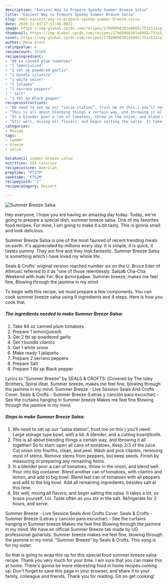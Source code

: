 ```yaml
---
description: "Easiest Way to Prepare Speedy Summer Breeze Salsa"
title: "Easiest Way to Prepare Speedy Summer Breeze Salsa"
slug: 2862-easiest-way-to-prepare-speedy-summer-breeze-salsa
date: 2020-11-01T17:51:04.063Z
image: https://img-global.cpcdn.com/recipes/179d90b8301e6885/751x532cq70/summer-breeze-salsa-recipe-main-photo.jpg
thumbnail: https://img-global.cpcdn.com/recipes/179d90b8301e6885/751x532cq70/summer-breeze-salsa-recipe-main-photo.jpg
cover: https://img-global.cpcdn.com/recipes/179d90b8301e6885/751x532cq70/summer-breeze-salsa-recipe-main-photo.jpg
author: Rena Grant
ratingvalue: 4
reviewcount: 32189
recipeingredient:
- "84 oz canned plum tomatoes"
- "1 lemonjuiced"
- "2 tbl sp powdered garlic"
- "1 bundle cilantro"
- "1 white onion"
- "1 jalapeo"
- "2 serrano peppers"
- " Salt"
- "1 tbl sp Black pepper"
recipeinstructions:
- "We need to set up our “salsa station”, trust me on this:) you’ll need: Large storage type bowl, with a lid. A blender, and a cutting board/knife."
- "This is all about blending things a certain way, and throwing it all together! So to start: open all cans of tomatoes, Keep 2/3 of the juice. Cut onion into fourths, clean, and peel. Wash and pick cilantro, removing most of stems. Remove stems from peppers, but keep seeds. Finish by measuring or preparing any remaining items."
- "In a blender poor a can of tomatoes, throw in the onion, and blend well. Pour into big container. Blend another can of tomatoes, with cilantro and lemon, and add to big bowl. Blend last can of tomatoes with all peppers and add to the big bowl. Add all remaining ingredients, besides salt at this time."
- "Stir well, mixing all flavors, and begin salting the salsa. It takes a lot, so brace yourself. Lol. Taste often as you stir in the salt. Refrigerate for 2 hours, and serve."
categories:
- Recipe
tags:
- summer
- breeze
- salsa

katakunci: summer breeze salsa 
nutrition: 294 calories
recipecuisine: American
preptime: "PT37M"
cooktime: "PT52M"
recipeyield: "1"
recipecategory: Dessert

---
```



![Summer Breeze Salsa](https://img-global.cpcdn.com/recipes/179d90b8301e6885/751x532cq70/summer-breeze-salsa-recipe-main-photo.jpg)

Hey everyone, I hope you are having an amazing day today. Today, we're going to prepare a special dish, summer breeze salsa. One of my favorites food recipes. For mine, I am going to make it a bit tasty. This is gonna smell and look delicious.

Summer Breeze Salsa is one of the most favored of recent trending meals on earth. It's appreciated by millions every day. It is simple, it is quick, it tastes yummy. They are fine and they look fantastic. Summer Breeze Salsa is something which I have loved my whole life.

Seals &amp; Crofts&#39; original version reached number six on the U. Bruce Eder of Allmusic referred to it as &#34;one of those relentlessly. Salsa&amp; Cha-Cha Weekend with Inaki Fer. Все фотографии. Summer breeze, makes me feel fine, Blowing through the jasmine in my mind.


To begin with this recipe, we must prepare a few components. You can cook summer breeze salsa using 9 ingredients and 4 steps. Here is how you cook that.

<!--inarticleads1-->

##### The ingredients needed to make Summer Breeze Salsa:

1. Take 84 oz canned plum tomatoes
1. Prepare 1 lemon(juiced)
1. Get 2 tbl sp powdered garlic
1. Get 1 bundle cilantro
1. Get 1 white onion
1. Make ready 1 jalapeño
1. Prepare 2 serrano peppers
1. Prepare  Salt
1. Prepare 1 tbl sp Black pepper


Lyrics to &#34;Summer Breeze&#34; by SEALS &amp; CROFTS: [Covered by The Isley Brothers, Spiral (feat. Summer breeze, makes me feel fine, blowing through the jasmine in my mind. Summer Breeze - Live Session Seals And Crofts Cover. Seals &amp; Crofts - Summer Breeze (Letras y canción para escuchar) - See the curtains hanging in Summer breeze Makes me feel fine Blowing through the jasmine in my mind. 

<!--inarticleads2-->

##### Steps to make Summer Breeze Salsa:

1. We need to set up our “salsa station”, trust me on this:) you’ll need: Large storage type bowl, with a lid. A blender, and a cutting board/knife.
1. This is all about blending things a certain way, and throwing it all together! So to start: open all cans of tomatoes, Keep 2/3 of the juice. Cut onion into fourths, clean, and peel. Wash and pick cilantro, removing most of stems. Remove stems from peppers, but keep seeds. Finish by measuring or preparing any remaining items.
1. In a blender poor a can of tomatoes, throw in the onion, and blend well. Pour into big container. Blend another can of tomatoes, with cilantro and lemon, and add to big bowl. Blend last can of tomatoes with all peppers and add to the big bowl. Add all remaining ingredients, besides salt at this time.
1. Stir well, mixing all flavors, and begin salting the salsa. It takes a lot, so brace yourself. Lol. Taste often as you stir in the salt. Refrigerate for 2 hours, and serve.


Summer Breeze - Live Session Seals And Crofts Cover. Seals &amp; Crofts - Summer Breeze (Letras y canción para escuchar) - See the curtains hanging in Summer breeze Makes me feel fine Blowing through the jasmine in my mind. We have an official Summer Breeze tab made by UG professional guitarists. Summer breeze makes me feel fine, blowing through the jasmine in my mind. &#34;Summer Breeze&#34; by Seals &amp; Crofts. This song is for my sister. 

So that is going to wrap this up for this special food summer breeze salsa recipe. Thank you very much for your time. I am sure that you can make this at home. There's gonna be more interesting food in home recipes coming up. Don't forget to save this page in your browser, and share it to your family, colleague and friends. Thank you for reading. Go on get cooking!
